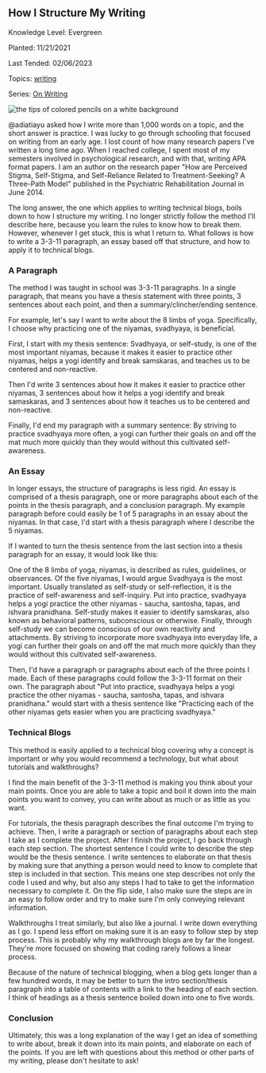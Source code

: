 ## How I Structure My Writing

Knowledge Level: Evergreen

Planted: 11/21/2021

Last Tended: 02/06/2023

Topics: [writing](/topic.html?topic=writing)

Series: [On Writing](/series.html?series=onWriting)

![the tips of colored pencils on a white background](https://images.abbeyperini.com/pencils.jpeg)

@adiatiayu asked how I write more than 1,000 words on a topic, and the short answer is practice. I was lucky to go through schooling that focused on writing from an early age. I lost count of how many research papers I've written a long time ago. When I reached college, I spent most of my semesters involved in psychological research, and with that, writing APA format papers. I am an author on the research paper "How are Perceived Stigma, Self-Stigma, and Self-Reliance Related to Treatment-Seeking? A Three-Path Model" published in the Psychiatric Rehabilitation Journal in June 2014.

The long answer, the one which applies to writing technical blogs, boils down to how I structure my writing. I no longer strictly follow the method I'll describe here, because you learn the rules to know how to break them. However, whenever I get stuck, this is what I return to. What follows is how to write a 3-3-11 paragraph, an essay based off that structure, and how to apply it to technical blogs.

### A Paragraph

The method I was taught in school was 3-3-11 paragraphs. In a single paragraph, that means you have a thesis statement with three points, 3 sentences about each point, and then a summary/clincher/ending sentence.

For example, let's say I want to write about the 8 limbs of yoga. Specifically, I choose why practicing one of the niyamas, svadhyaya, is beneficial.

First, I start with my thesis sentence: Svadhyaya, or self-study, is one of the most important niyamas, because it makes it easier to practice other niyamas, helps a yogi identify and break samskaras, and teaches us to be centered and non-reactive.

Then I'd write 3 sentences about how it makes it easier to practice other niyamas, 3 sentences about how it helps a yogi identify and break samaskaras, and 3 sentences about how it teaches us to be centered and non-reactive.

Finally, I'd end my paragraph with a summary sentence: By striving to practice svadhyaya more often, a yogi can further their goals on and off the mat much more quickly than they would without this cultivated self-awareness.

### An Essay

In longer essays, the structure of paragraphs is less rigid. An essay is comprised of a thesis paragraph, one or more paragraphs about each of the points in the thesis paragraph, and a conclusion paragraph. My example paragraph before could easily be 1 of 5 paragraphs in an essay about the niyamas. In that case, I'd start with a thesis paragraph where I describe the 5 niyamas.

If I wanted to turn the thesis sentence from the last section into a thesis paragraph for an essay, it would look like this:

One of the 8 limbs of yoga, niyamas, is described as rules, guidelines, or observances. Of the five niyamas, I would argue Svadhyaya is the most important. Usually translated as self-study or self-reflection, it is the practice of self-awareness and self-inquiry. Put into practice, svadhyaya helps a yogi practice the other niyamas - saucha, santosha, tapas, and ishvara pranidhana. Self-study makes it easier to identify samskaras, also known as behavioral patterns, subconscious or otherwise. Finally, through self-study we can become conscious of our own reactivity and attachments. By striving to incorporate more svadhyaya into everyday life, a yogi can further their goals on and off the mat much more quickly than they would without this cultivated self-awareness.

Then, I'd have a paragraph or paragraphs about each of the three points I made. Each of these paragraphs could follow the 3-3-11 format on their own. The paragraph about "Put into practice, svadhyaya helps a yogi practice the other niyamas - saucha, santosha, tapas, and ishvara pranidhana." would start with a thesis sentence like "Practicing each of the other niyamas gets easier when you are practicing svadhyaya."

### Technical Blogs

This method is easily applied to a technical blog covering why a concept is important or why you would recommend a technology, but what about tutorials and walkthroughs?

I find the main benefit of the 3-3-11 method is making you think about your main points. Once you are able to take a topic and boil it down into the main points you want to convey, you can write about as much or as little as you want.

For tutorials, the thesis paragraph describes the final outcome I'm trying to achieve. Then, I write a paragraph or section of paragraphs about each step I take as I complete the project. After I finish the project, I go back through each step section. The shortest sentence I could write to describe the step would be the thesis sentence. I write sentences to elaborate on that thesis by making sure that anything a person would need to know to complete that step is included in that section. This means one step describes not only the code I used and why, but also any steps I had to take to get the information necessary to complete it. On the flip side, I also make sure the steps are in an easy to follow order and try to make sure I'm only conveying relevant information.

Walkthroughs I treat similarly, but also like a journal. I write down everything as I go. I spend less effort on making sure it is an easy to follow step by step process. This is probably why my walkthrough blogs are by far the longest. They're more focused on showing that coding rarely follows a linear process.

Because of the nature of technical blogging, when a blog gets longer than a few hundred words, it may be better to turn the intro section/thesis paragraph into a table of contents with a link to the heading of each section. I think of headings as a thesis sentence boiled down into one to five words.

### Conclusion

Ultimately, this was a long explanation of the way I get an idea of something to write about, break it down into its main points, and elaborate on each of the points. If you are left with questions about this method or other parts of my writing, please don't hesitate to ask!
